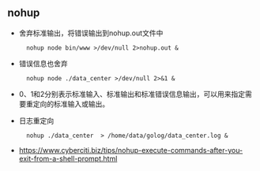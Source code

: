 ## nohup
- 舍弃标准输出，将错误输出到nohup.out文件中

		nohup node bin/www >/dev/null 2>nohup.out &
- 错误信息也舍弃

		nohup node ./data_center >/dev/null 2>&1 &
- 0、1和2分别表示标准输入、标准输出和标准错误信息输出，可以用来指定需要重定向的标准输入或输出。
- 日志重定向

		nohup ./data_center  > /home/data/golog/data_center.log &
- https://www.cyberciti.biz/tips/nohup-execute-commands-after-you-exit-from-a-shell-prompt.html